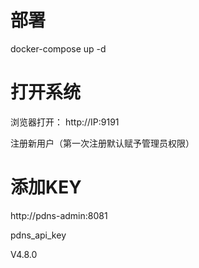 # 部署
docker-compose up -d
# 打开系统
浏览器打开： http://IP:9191

注册新用户（第一次注册默认赋予管理员权限）
# 添加KEY
http://pdns-admin:8081

pdns_api_key

V4.8.0
